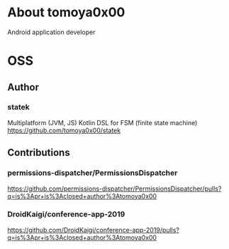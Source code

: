 # About tomoya0x00

Android application developer

# OSS

## Author

### statek

Multiplatform (JVM, JS) Kotlin DSL for FSM (finite state machine)
https://github.com/tomoya0x00/statek

## Contributions

### permissions-dispatcher/PermissionsDispatcher

https://github.com/permissions-dispatcher/PermissionsDispatcher/pulls?q=is%3Apr+is%3Aclosed+author%3Atomoya0x00

### DroidKaigi/conference-app-2019

https://github.com/DroidKaigi/conference-app-2019/pulls?q=is%3Apr+is%3Aclosed+author%3Atomoya0x00
